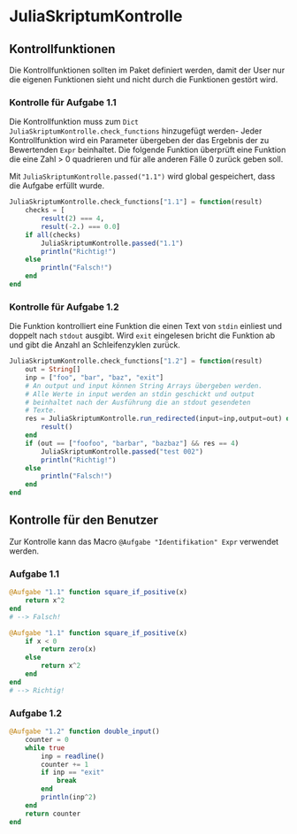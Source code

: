 # JuliaSkriptumKontrolle


## Kontrollfunktionen
Die Kontrollfunktionen sollten im Paket definiert werden, damit der
User nur die eigenen Funktionen sieht und nicht durch die Funktionen
gestört wird.

### Kontrolle für Aufgabe 1.1

Die Kontrollfunktion muss zum `Dict` `JuliaSkriptumKontrolle.check_functions` hinzugefügt werden-
Jeder Kontrollfunktion wird ein Parameter übergeben der das Ergebnis der zu Bewertenden `Expr` beinhaltet.
Die folgende Funktion überprüft eine Funktion die eine Zahl > 0 quadrieren und für alle anderen Fälle 0 zurück geben soll.

Mit `JuliaSkriptumKontrolle.passed("1.1")` wird global gespeichert, dass die Aufgabe erfüllt wurde.

```julia
JuliaSkriptumKontrolle.check_functions["1.1"] = function(result)
    checks = [
        result(2) === 4,
        result(-2.) === 0.0]
    if all(checks)
        JuliaSkriptumKontrolle.passed("1.1")
        println("Richtig!")
    else
        println("Falsch!")
    end
end
```

### Kontrolle für Aufgabe 1.2

Die Funktion kontrolliert eine Funktion die einen Text von `stdin` einliest und doppelt nach `stdout` ausgibt.
Wird `exit` eingelesen bricht die Funktion ab und gibt die Anzahl an Schleifenzyklen zurück.

```julia
JuliaSkriptumKontrolle.check_functions["1.2"] = function(result)
    out = String[]
    inp = ["foo", "bar", "baz", "exit"]
    # An output und input können String Arrays übergeben werden.
    # Alle Werte in input werden an stdin geschickt und output
    # beinhaltet nach der Ausführung die an stdout gesendeten
    # Texte.
    res = JuliaSkriptumKontrolle.run_redirected(input=inp,output=out) do
        result()
    end
    if (out == ["foofoo", "barbar", "bazbaz"] && res == 4)
        JuliaSkriptumKontrolle.passed("test 002")
        println("Richtig!")
    else
        println("Falsch!")
    end
end
```

## Kontrolle für den Benutzer

Zur Kontrolle kann das Macro `@Aufgabe "Identifikation" Expr` verwendet werden.

### Aufgabe 1.1

```julia
@Aufgabe "1.1" function square_if_positive(x)
    return x^2
end
# --> Falsch!

@Aufgabe "1.1" function square_if_positive(x)
    if x < 0
        return zero(x)
    else
        return x^2
    end
end
# --> Richtig!
```

### Aufgabe 1.2

```julia
@Aufgabe "1.2" function double_input()
    counter = 0
    while true
        inp = readline()
        counter += 1
        if inp == "exit"
            break
        end
        println(inp^2)
    end
    return counter
end

```
